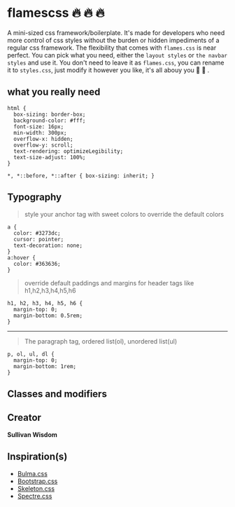 # flamescss :fire: :fire: :fire:
A mini-sized css framework/boilerplate. It's made for developers who need more control of css styles without the burden or hidden impediments of a regular css framework. The flexibility that comes with `flames.css` is near perfect. You can pick what you need, either the `layout styles` or `the navbar styles` and use it. You don't need to leave it as `flames.css`, you can rename it to `styles.css`, just modify it however you like, it's all abouy you :boy: :girl: .

## what you really need

```
html {
  box-sizing: border-box;
  background-color: #fff;
  font-size: 16px;
  min-width: 300px;
  overflow-x: hidden;
  overflow-y: scroll;
  text-rendering: optimizeLegibility;
  text-size-adjust: 100%; 
}
```

`*, *::before, *::after {
  box-sizing: inherit; }
  `

## Typography

> style your anchor tag with sweet colors to override the default colors

```
a {
  color: #3273dc;
  cursor: pointer;
  text-decoration: none; 
}
a:hover {
  color: #363636; 
}
```

> override default paddings and margins for header tags like h1,h2,h3,h4,h5,h6

```
h1, h2, h3, h4, h5, h6 {
  margin-top: 0;
  margin-bottom: 0.5rem; 
}
```
--- 
> The paragraph tag, ordered list(ol), unordered list(ul)
```
p, ol, ul, dl {
  margin-top: 0;
  margin-bottom: 1rem; 
}
```



## Classes and modifiers

## Creator
**Sullivan Wisdom**

## Inspiration(s)
- [Bulma.css](bulma.io)
- [Bootstrap.css](https://getbootstrap.com/)
- [Skeleton.css](http://getskeleton.com/)
- [Spectre.css](https://picturepan2.github.io/spectre/index.html)
